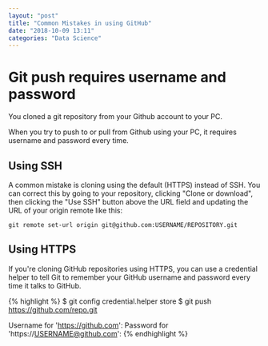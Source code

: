 ```yaml
---
layout: "post"
title: "Common Mistakes in using GitHub"
date: "2018-10-09 13:11"
categories: "Data Science"
---
```


# Git push requires username and password

You cloned a git repository from your Github account to your PC.

When you try to push to or pull from Github using your PC, it requires username and password every time. 

## Using SSH

A common mistake is cloning using the default (HTTPS) instead of SSH. You can correct this by going to your repository, clicking "Clone or download", then clicking the "Use SSH" button above the URL field and updating the URL of your origin remote like this:

`git remote set-url origin git@github.com:USERNAME/REPOSITORY.git`


## Using HTTPS

If you're cloning GitHub repositories using HTTPS, you can use a credential helper to tell Git to remember your GitHub username and password every time it talks to GitHub.

{% highlight %}
$ git config credential.helper store
$ git push https://github.com/repo.git

Username for 'https://github.com': <USERNAME>
Password for 'https://USERNAME@github.com': <PASSWORD>
{% endhighlight %}
